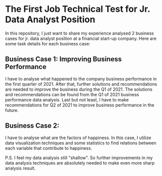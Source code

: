 # The First Job Technical Test for Jr. Data Analyst Position

In this repository, I just want to share my experience analysed 2 business cases for jr. data analyst position at a financial start-up company. Here are some task details for each business case:

## Business Case 1: Improving Business Performance
I have to analyse what happened to the company business performance in the first quarter of 2021. After that, further solutions and recommendations are needed to improve the business during the Q1 of 2021. The solutions and recommendations can be found from the Q1 of 2021 business performance data analysis. Last but not least, I have to make recommendations for Q2 of 2021 to improve business performance in the future.

## Business Case 2:
I have to analyse what are the factors of happiness. In this case, I utilize data visualization techniques and some statistics to find relations between each variable that contribute to happiness.

P.S. I feel my data analysis still "shallow". So further improvements in my data analysis techniques are absolutely needed to make even more sharp analysis result.
